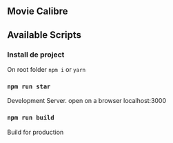 ## Movie Calibre
## Available Scripts

### Install de project
On root folder `npm i` or `yarn`

### `npm run star`
Development Server. open on a browser localhost:3000

### `npm run build`
Build for production

